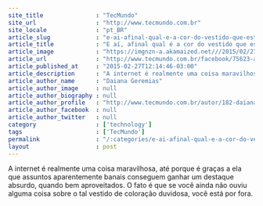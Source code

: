 ```yaml
---
site_title               : "TecMundo"
site_url                 : "http://www.tecmundo.com.br"
site_locale              : "pt_BR"
article_slug             : "e-ai-afinal-qual-e-a-cor-do-vestido-que-esta-zerando-a-internet"
article_title            : "E aí, afinal qual é a cor do vestido que está zerando a internet?"
article_image            : "https://imgnzn-a.akamaized.net///2015/02/27/27113729349319-t1200x480.jpg"
article_url              : "http://www.tecmundo.com.br/facebook/75623-ai-cor-vestido-zerando-internet.htm"
article_published_at     : "2015-02-27T12:14:46-03:00"
article_description      : "A internet é realmente uma coisa maravilhosa, até porque é graças a ela que assuntos aparentemente banais conseguem ganhar um destaque absurdo, quando bem aproveitados. O fato é que se você ainda não ouviu alguma coisa sobre o tal vestido de coloração duvidosa, você está por fora."
article_author_name      : "Daiana Geremias"
article_author_image     : null
article_author_biography : null
article_author_profile   : "http://www.tecmundo.com.br/autor/182-daiana-geremias/"
article_author_facebook  : null
article_author_twitter   : null
category                 : ['technology']
tags                     : ['TecMundo']
permalink                : "/:categories/e-ai-afinal-qual-e-a-cor-do-vestido-que-esta-zerando-a-internet/"
layout                   : post
---
```


A internet é realmente uma coisa maravilhosa, até porque é graças a ela que assuntos aparentemente banais conseguem ganhar um destaque absurdo, quando bem aproveitados. O fato é que se você ainda não ouviu alguma coisa sobre o tal vestido de coloração duvidosa, você está por fora.
